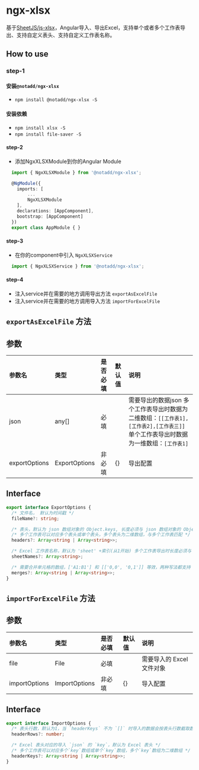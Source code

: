 # ngx-xlsx

基于[SheetJS/js-xlsx](https://github.com/SheetJS/js-xlsx)，Angular导入、导出Excel，支持单个或者多个工作表导出、支持自定义表头、支持自定义工作表名称。

## How to use
### step-1

#### 安装`@notadd/ngx-xlsx`
+ `npm install @notadd/ngx-xlsx -S` 
 
#### 安装依赖
+ `npm install xlsx -S`
+ `npm install file-saver -S`

#### step-2

+ 添加NgxXLSXModule到你的Angular Module

```typescript
  import { NgxXLSXModule } from '@notadd/ngx-xlsx';

  @NgModule({
    imports: [
        ...
        NgxXLSXModule
    ],
    declarations: [AppComponent],
    bootstrap: [AppComponent]
  })
  export class AppModule { }
```

#### step-3

+ 在你的component中引入 `NgxXLSXService`
```typescript
  import { NgxXLSXService } from '@notadd/ngx-xlsx';
```

#### step-4

+ 注入service并在需要的地方调用导出方法 `exportAsExcelFile`
+ 注入service并在需要的地方调用导入方法 `importForExcelFile`


## `exportAsExcelFile` 方法

## 参数

|     参数名    |   类型   | 是否必填 | 默认值 |                                                                   说明                                                                  |
|:-------------|:--------|:--------|:------|:---------------------------------------------------------------------------------------------------------------------------------------|
| json          | any[]    | 必填     |        | 需要导出的数据json    多个工作表导出时数据为二维数组：`[[工作表1],[工作表2],[工作表三]]`    单个工作表导出时数据为一维数组：`[工作表1]` |
| exportOptions | ExportOptions   | 非必填     |    {}    | 导出配置    |    

## Interface

```typescript
export interface ExportOptions {
  /* 文件名， 默认为时间戳 */
  fileName?: string;     

  /* 表头，默认为 json 数组对象的 Object.keys, 长度必须与 json 数组对象的 Object.keys 长度相等 */
  /* 多个工作表可以对应多个表头或单个表头，多个表头为二维数组，与多个工作表匹配 */
  headers?: Array<string | Array<string>>;   

  /* Excel 工作表名称，默认为 'sheet' +索引(从1开始) 多个工作表导出时长度必须与 json 数组长度相等 单个工作表导出时长度必须等于1 */   
  sheetNames?: Array<string>;

  /* 需要合并单元格的数组，['A1:B1'] 和 [['0,0', '0,1']] 等效，两种写法都支持 */
  merges?: Array<string | Array<string>>;
}
```

## `importForExcelFile` 方法

## 参数

|     参数名    |   类型   | 是否必填 | 默认值 |                                                                   说明                                                                  |
|:-------------|:--------|:--------|:------|:---------------------------------------------------------------------------------------------------------------------------------------|
| file          | File    | 必填     |        | 需要导入的 Excel 文件对象 |
| importOptions | ImportOptions   | 非必填     |    {}    | 导入配置    |    

## Interface

```typescript
export interface ImportOptions {
  /* 表头行数，默认为1，当 `headerKeys` 不为 `[]` 时导入的数据会按表头行数截取数组 */
  headerRows?: number;   

  /* Excel 表头对应的导入 `json` 的 `key`，默认为 Excel 表头 */
  /* 多个工作表可以对应多个`key`数组或单个`key`数组，多个`key`数组为二维数组 */
  headerKeys?: Array<string | Array<string>>;
}
```
